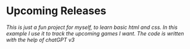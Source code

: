 # Upcoming Releases
*This is just a fun project for myself, to learn basic html and css.
In this example I use it to track the upcoming games I want.
The code is written with the help of chatGPT v3*
